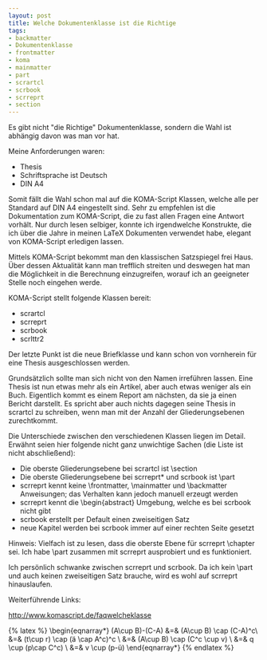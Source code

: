 ```yaml
---
layout: post
title: Welche Dokumentenklasse ist die Richtige
tags: 
- backmatter
- Dokumentenklasse
- frontmatter
- koma
- mainmatter
- part
- scrartcl
- scrbook
- scrreprt
- section
---
```

Es gibt nicht "die Richtige" Dokumentenklasse, sondern die Wahl ist abhängig davon was man vor hat.

Meine Anforderungen waren:

* Thesis
* Schriftsprache ist Deutsch
* DIN A4

Somit fällt die Wahl schon mal auf die KOMA-Script Klassen, welche alle per Standard auf DIN A4 eingestellt sind. Sehr zu empfehlen ist die Dokumentation zum KOMA-Script, die zu fast allen Fragen eine Antwort vorhält. Nur durch lesen selbiger, konnte ich irgendwelche Konstrukte, die ich über die Jahre in meinen LaTeX Dokumenten verwendet habe, elegant von KOMA-Script erledigen lassen.

Mittels KOMA-Script bekommt man den klassischen Satzspiegel frei Haus. Über dessen Aktualität kann man trefflich streiten und deswegen hat man die Möglichkeit in die Berechnung einzugreifen, worauf ich an geeigneter Stelle noch eingehen werde.

KOMA-Script stellt folgende Klassen bereit:

* scrartcl
* scrreprt
* scrbook
* scrlttr2

Der letzte Punkt ist die neue Briefklasse und kann schon von vornherein für eine Thesis ausgeschlossen werden.

Grundsätzlich sollte man sich nicht von den Namen irreführen lassen. Eine Thesis ist nun etwas mehr als ein Artikel, aber auch etwas weniger als ein Buch. Eigentlich kommt es einem Report am nächsten, da sie ja einen Bericht darstellt. Es spricht aber auch nichts dagegen seine Thesis in scrartcl zu schreiben, wenn man mit der Anzahl der Gliederungsebenen zurechtkommt.

Die Unterschiede zwischen den verschiedenen Klassen liegen im Detail. Erwähnt seien hier folgende nicht ganz unwichtige Sachen (die Liste ist nicht abschließend):

* Die oberste Gliederungsebene bei scrartcl ist \section 
* Die oberste Gliederungsebene bei scrreprt* und scrbook ist \part
* scrreprt kennt keine \frontmatter, \mainmatter und \backmatter Anweisungen; das Verhalten kann jedoch manuell erzeugt werden
* scrreprt kennt die \begin{abstract} Umgebung, welche es bei scrbook nicht gibt
* scrbook erstellt per Default einen zweiseitigen Satz
* neue Kapitel werden bei scrbook immer auf einer rechten Seite gesetzt

Hinweis: Vielfach ist zu lesen, dass die oberste Ebene für scrreprt \chapter sei. Ich habe \part zusammen mit scrreprt ausprobiert und es funktioniert. 

Ich persönlich schwanke zwischen scrreprt und scrbook. Da ich kein \part und auch keinen zweiseitigen Satz brauche, wird es wohl auf scrreprt hinauslaufen.

Weiterführende Links: 

http://www.komascript.de/faqwelcheklasse

{% latex %}
\begin{eqnarray*}
(A\cup B)-(C-A) &=& (A\cup B) \cap (C-A)^c\\
&=& (t\cup r) \cap (ä \cap A^c)^c \\
&=& (A\cup B) \cap (C^c \cup v) \\
&=& q \cup (p\cap C^c) \\
&=& v \cup (p-ü)
\end{eqnarray*}
{% endlatex %}
